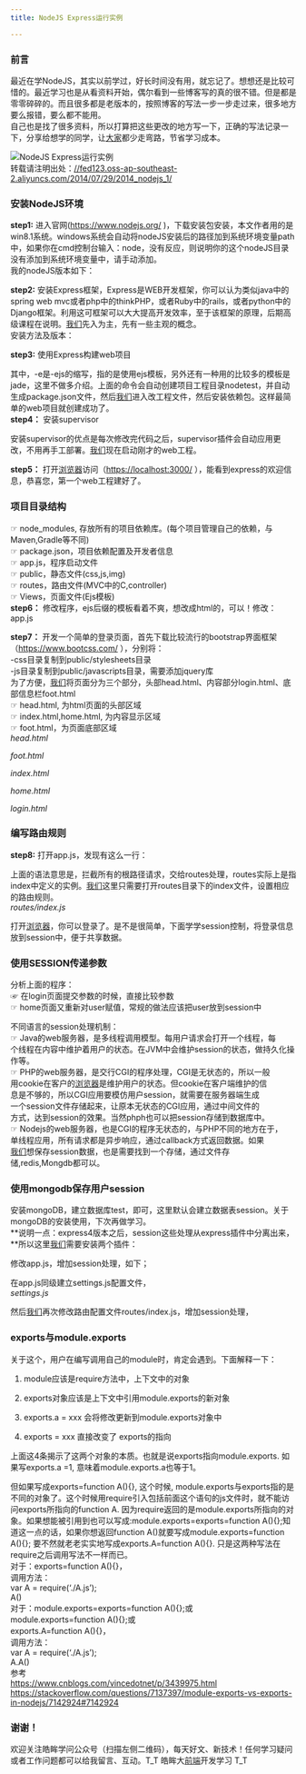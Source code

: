 ```yaml
---
title: NodeJS Express运行实例

---
```


### [][1]前言

最近在学NodeJS，其实以前学过，好长时间没有用，就忘记了。想想还是比较可惜的。最近学习也是从看资料开始，偶尔看到一些博客写的真的很不错。但是都是零零碎碎的。而且很多都是老版本的，按照博客的写法一步一步走过来，很多地方要么报错，要么都不能用。  
自己也是找了很多资料，所以打算把这些更改的地方写一下，正确的写法记录一下，分享给想学的同学，让[大家](https://www.w3cdoc.com)都少走弯路，节省学习成本。  
 
![NodeJS Express运行实例][2]  
转载请注明出处：<a href="//fed123.oss-ap-southeast-2.aliyuncs.com/2014/07/29/2014_nodejs_1/" target="_blank" rel="external">//fed123.oss-ap-southeast-2.aliyuncs.com/2014/07/29/2014_nodejs_1/</a>

### [][3]安装NodeJS环境

**step1:** 进入官网(<a href="https://www.nodejs.org/" target="_blank" rel="external">https://www.nodejs.org/</a> )，下载安装包安装，本文作者用的是win8.1系统。windows系统会自动将nodeJS安装后的路径加到系统环境变量path中，如果你在cmd控制台输入：node，没有反应，则说明你的这个nodeJS目录没有添加到系统环境变量中，请手动添加。  
我的nodeJS版本如下：

**step2:** 安装Express框架，Express是WEB开发框架，你可以认为类似java中的spring web mvc或者php中的thinkPHP，或者Ruby中的rails，或者python中的Django框架。利用这可框架可以大大提高开发效率，至于该框架的原理，后期高级课程在说明。[我们](https://www.w3cdoc.com)先入为主，先有一些主观的概念。  
安装方法及版本：

**step3:** 使用Express构建web项目

其中，-e是-ejs的缩写，指的是使用ejs模板，另外还有一种用的比较多的模板是jade，这里不做多介绍。上面的命令会自动创建项目工程目录nodetest，并自动生成package.json文件，然后[我们](https://www.w3cdoc.com)进入改工程文件，然后安装依赖包。这样最简单的web项目就创建成功了。  
**step4：** 安装supervisor

安装supervisor的优点是每次修改完代码之后，supervisor插件会自动应用更改，不用再手工部署。[我们](https://www.w3cdoc.com)现在启动刚才的web工程。

**step5：** 打开[浏览器](https://www.w3cdoc.com)访问（<a href="https://localhost:3000/" target="_blank" rel="external">https://localhost:3000/</a> ），能看到express的欢迎信息，恭喜您，第一个web工程建好了。

### [][4]项目目录结构

☞ node_modules, 存放所有的项目依赖库。(每个项目管理自己的依赖，与Maven,Gradle等不同)  
☞ package.json，项目依赖配置及开发者信息  
☞ app.js，程序启动文件  
☞ public，静态文件(css,js,img)  
☞ routes，路由文件(MVC中的C,controller)  
☞ Views，页面文件(Ejs模板)  
**step6：** 修改程序，ejs后缀的模板看着不爽，想改成html的，可以！修改：app.js

**step7：** 开发一个简单的登录页面，首先下载比较流行的bootstrap界面框架（<a href="https://www.bootcss.com/" target="_blank" rel="external">https://www.bootcss.com/</a> ），分别将：  
-css目录复制到public/stylesheets目录  
-js目录复制到public/javascripts目录，需要添加jquery库  
为了方便，[我们](https://www.w3cdoc.com)将页面分为三个部分，头部head.html、内容部分login.html、底部信息栏foot.html  
☞ head.html, 为html页面的头部区域  
☞ index.html,home.html, 为内容显示区域  
☞ foot.html，为页面底部区域  
_head.html_

_foot.html_

_index.html_

_home.html_

_login.html_

### [][5]编写路由规则

**step8:** 打开app.js，发现有这么一行：

上面的语法意思是，拦截所有的根路径请求，交给routes处理，routes实际上是指index中定义的实例。[我们](https://www.w3cdoc.com)这里只需要打开routes目录下的index文件，设置相应的路由规则。  
_routes/index.js_

打开[浏览器](https://www.w3cdoc.com)，你可以登录了。是不是很简单，下面学学session控制，将登录信息放到session中，便于共享数据。

### [][6]使用SESSION传递参数

分析上面的程序：  
☞ 在login页面提交参数的时候，直接比较参数  
☞ home页面又重新对user赋值，常规的做法应该把user放到session中

不同语言的session处理机制：  
☞ Java的web服务器，是多线程调用模型。每用户请求会打开一个线程，每  
个线程在内容中维护着用户的状态。在JVM中会维护session的状态，做持久化操作等。  
☞ PHP的web服务器，是交行CGI的程序处理，CGI是无状态的，所以一般  
用cookie在客户的[浏览器](https://www.w3cdoc.com)是维护用户的状态。但cookie在客户端维护的信  
息是不够的，所以CGI应用要模仿用户session，就需要在服务器端生成  
一个session文件存储起来，让原本无状态的CGI应用，通过中间文件的  
方式，达到session的效果。当然phph也可以把session存储到数据库中。  
☞ Nodejs的web服务器，也是CGI的程序无状态的，与PHP不同的地方在于，  
单线程应用，所有请求都是异步响应，通过callback方式返回数据。如果  
[我们](https://www.w3cdoc.com)想保存session数据，也是需要找到一个存储，通过文件存  
储,redis,Mongdb都可以。

### [][7]使用mongodb保存用户session

安装mongoDB，建立数据库test，即可，这里默认会建立数据表session。关于mongoDB的安装使用，下次再做学习。  
**说明一点：express4版本之后，session这些处理从express插件中分离出来，**所以这里[我们](https://www.w3cdoc.com)需要安装两个插件：

修改app.js，增加session处理，如下；

在app.js同级建立settings.js配置文件，  
_settings.js_

然后[我们](https://www.w3cdoc.com)再次修改路由配置文件routes/index.js，增加session处理，

### [][8]exports与module.exports

关于这个，用户在编写调用自己的module时，肯定会遇到。下面解释一下：

  1. module应该是require方法中，上下文中的对象

  2. exports对象应该是上下文中引用module.exports的新对象

  3. exports.a = xxx 会将修改更新到module.exports对象中

  4. exports = xxx 直接改变了 exports的指向

上面这4条揭示了这两个对象的本质。也就是说exports指向module.exports. 如果写exports.a =1, 意味着module.exports.a也等于1。

但如果写成exports=function A(){}, 这个时候, module.exports与exports指的是不同的对象了。这个时候用require引入包括前面这个语句的js文件时，就不能访问exports所指向的function A. 因为require返回的是module.exports所指向的对象。如果想能被引用到也可以写成:module.exports=exports=function A(){};知道这一点的话，如果你想返回function A()就要写成module.exports=function A(){}; 要不然就老老实实地写成exports.A=function A(){}. 只是这两种写法在require之后调用写法不一样而已。  
对于：exports=function A(){}，  
调用方法：  
var A = require(‘./A.js’);  
A()  
对于：module.exports=exports=function A(){};或  
module.exports=function A(){};或  
exports.A=function A(){}，  
调用方法：  
var A = require(‘./A.js’);  
A.A()  
参考  
<a href="https://www.cnblogs.com/vincedotnet/p/3439975.html" target="_blank" rel="external">https://www.cnblogs.com/vincedotnet/p/3439975.html</a>  
<a href="https://stackoverflow.com/questions/7137397/module-exports-vs-exports-in-nodejs/7142924#7142924" target="_blank" rel="external">https://stackoverflow.com/questions/7137397/module-exports-vs-exports-in-nodejs/7142924#7142924</a>

### [][9]谢谢！

欢迎关注皓眸学问公众号（扫描左侧二维码），每天好文、新技术！任何学习疑问或者工作问题都可以给我留言、互动。T\_T 皓眸大[前端](https://www.w3cdoc.com)开发学习 T\_T

 [1]: //fed123.oss-ap-southeast-2.aliyuncs.com/2014/07/29/2014_nodejs_1/#前言 "前言"
 [2]: //fed123.oss-ap-southeast-2.aliyuncs.com/wp-content/uploads/2017/08/npm.jpg
 [3]: //fed123.oss-ap-southeast-2.aliyuncs.com/2014/07/29/2014_nodejs_1/#安装NodeJS环境 "安装NodeJS环境"
 [4]: //fed123.oss-ap-southeast-2.aliyuncs.com/2014/07/29/2014_nodejs_1/#项目目录结构 "项目目录结构"
 [5]: //fed123.oss-ap-southeast-2.aliyuncs.com/2014/07/29/2014_nodejs_1/#编写路由规则 "编写路由规则"
 [6]: //fed123.oss-ap-southeast-2.aliyuncs.com/2014/07/29/2014_nodejs_1/#使用SESSION传递参数 "使用SESSION传递参数"
 [7]: //fed123.oss-ap-southeast-2.aliyuncs.com/2014/07/29/2014_nodejs_1/#使用mongodb保存用户session "使用mongodb保存用户session"
 [8]: //fed123.oss-ap-southeast-2.aliyuncs.com/2014/07/29/2014_nodejs_1/#exports与module-exports "exports与module.exports"
 [9]: //fed123.oss-ap-southeast-2.aliyuncs.com/2014/07/29/2014_nodejs_1/#谢谢！ "谢谢！"

